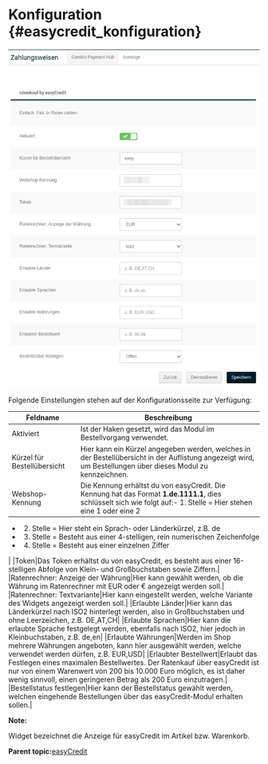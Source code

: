 # Konfiguration {#easycredit_konfiguration}

![](Bilder/easycredit/ec-2020-09-10_001.png "Konfigurationsseite des easyCredit-Moduls.")

Folgende Einstellungen stehen auf der Konfigurationsseite zur Verfügung:

|Feldname|Beschreibung|
|--------|------------|
|Aktiviert|Ist der Haken gesetzt, wird das Modul im Bestellvorgang verwendet.|
|Kürzel für Bestellübersicht|Hier kann ein Kürzel angegeben werden, welches in der Bestellübersicht in der Auflistung angezeigt wird, um Bestellungen über dieses Modul zu kennzeichnen.|
|Webshop-Kennung|Die Kennung erhältst du von easyCredit. Die Kennung hat das Format **1.de.1111.1**, dies schlüsselt sich wie folgt auf:-   1. Stelle = Hier stehen eine 1 oder eine 2
-   2. Stelle = Hier steht ein Sprach- oder Länderkürzel, z.B. de
-   3. Stelle = Besteht aus einer 4-stelligen, rein numerischen Zeichenfolge
-   4. Stelle = Besteht aus einer einzelnen Ziffer

|
|Token|Das Token erhältst du von easyCredit, es besteht aus einer 16-stelligen Abfolge von Klein- und Großbuchstaben sowie Ziffern.|
|Ratenrechner: Anzeige der Währung|Hier kann gewählt werden, ob die Währung im Ratenrechner mit EUR oder € angezeigt werden soll.|
|Ratenrechner: Textvariante|Hier kann eingestellt werden, welche Variante des Widgets angezeigt werden soll.|
|Erlaubte Länder|Hier kann das Länderkürzel nach ISO2 hinterlegt werden, also in Großbuchstaben und ohne Leerzeichen, z.B. DE,AT,CH|
|Erlaubte Sprachen|Hier kann die erlaubte Sprache festgelegt werden, ebenfalls nach ISO2, hier jedoch in Kleinbuchstaben, z.B. de,en|
|Erlaubte Währungen|Werden im Shop mehrere Währungen angeboten, kann hier ausgewählt werden, welche verwendet werden dürfen, z.B. EUR,USD|
|Erlaubter Bestellwert|Erlaubt das Festlegen eines maximalen Bestellwertes. Der Ratenkauf über easyCredit ist nur von einem Warenwert von 200 bis 10.000 Euro möglich, es ist daher wenig sinnvoll, einen geringeren Betrag als 200 Euro einzutragen.|
|Bestellstatus festlegen|Hier kann der Bestellstatus gewählt werden, welchen eingehende Bestellungen über das easyCredit-Modul erhalten sollen.|

**Note:**

Widget bezeichnet die Anzeige für easyCredit im Artikel bzw. Warenkorb.

**Parent topic:**[easyCredit](7_2_2c_easycredit.md)


